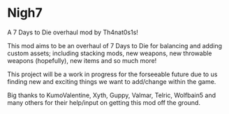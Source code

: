 # Nigh7
A 7 Days to Die overhaul mod by Th4nat0s1s!

This mod aims to be an overhaul of 7 Days to Die for balancing and adding custom assets; including stacking mods, new weapons, new throwable weapons (hopefully), new  items and so much more!

This project will be a work in progress for the forseeable future due to us finding new and exciting things we want to add/change within the game.

Big thanks to KumoValentine, Xyth, Guppy, Valmar, Telric, Wolfbain5 and many others for their help/input on getting this mod off the ground.
